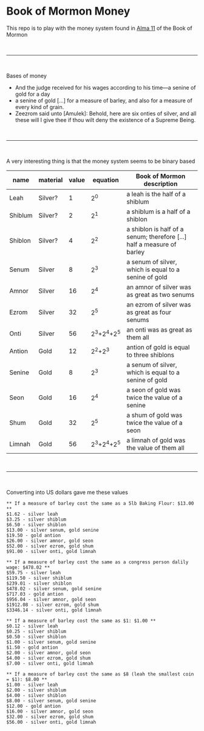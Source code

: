 # Book of Mormon Money

This repo is to play with the money system found in [Alma 11](https://www.churchofjesuschrist.org/study/scriptures/bofm/alma/11?lang=eng) of the Book of Mormon

<br><hr><br>

Bases of money

* And the judge received for his wages according to his time—a senine of gold for a day
* a senine of gold [...] for a measure of barley, and also for a measure of every kind of grain.
* Zeezrom said unto [Amulek]: Behold, here are six onties of silver, and all these will I give thee if thou wilt deny the existence of a Supreme Being.

<br><hr><br>

A very interesting thing is that the money system seems to be binary based

| name | material | value | equation | Book of Mormon description |
| - | - | - | - | - |
| Leah | Silver? | 1 | 2<sup>0</sup> | a leah is the half of a shiblum |
| Shiblum | Silver? | 2 | 2<sup>1</sup> | a shiblum is a half of a shiblon |
| Shiblon | Silver? | 4 | 2<sup>2</sup> | a shiblon is half of a senum; therefore [...] half a measure of barley |
| Senum | Silver | 8 | 2<sup>3</sup> | a senum of silver, which is equal to a senine of gold |
| Amnor | Silver | 16 | 2<sup>4</sup> | an amnor of silver was as great as two senums |
| Ezrom | Silver | 32 | 2<sup>5</sup> | an ezrom of silver was as great as four senums |
| Onti | Silver | 56 | 2<sup>3</sup>+2<sup>4</sup>+2<sup>5</sup> | an onti was as great as them all |
| Antion | Gold | 12 | 2<sup>2</sup>+2<sup>3</sup> | antion of gold is equal to three shiblons |
| Senine | Gold | 8 | 2<sup>3</sup> | a senum of silver, which is equal to a senine of gold |
| Seon | Gold | 16 | 2<sup>4</sup> | a seon of gold was twice the value of a senine |
| Shum | Gold | 32 | 2<sup>5</sup> | a shum of gold was twice the value of a seon |
| Limnah | Gold | 56 | 2<sup>3</sup>+2<sup>4</sup>+2<sup>5</sup> | a limnah of gold was the value of them all |

<br><hr><br>

Converting into US dollars gave me these values

```
** If a measure of barley cost the same as a 5lb Baking Flour: $13.00 **
$1.62 - silver leah
$3.25 - silver shiblum
$6.50 - silver shiblon
$13.00 - silver senum, gold senine
$19.50 - gold antion
$26.00 - silver amnor, gold seon
$52.00 - silver ezrom, gold shum
$91.00 - silver onti, gold limnah

** If a measure of barley cost the same as a congress person dalily wage: $478.02 **
$59.75 - silver leah
$119.50 - silver shiblum
$239.01 - silver shiblon
$478.02 - silver senum, gold senine
$717.03 - gold antion
$956.04 - silver amnor, gold seon
$1912.08 - silver ezrom, gold shum
$3346.14 - silver onti, gold limnah

** If a measure of barley cost the same as $1: $1.00 **
$0.12 - silver leah
$0.25 - silver shiblum
$0.50 - silver shiblon
$1.00 - silver senum, gold senine
$1.50 - gold antion
$2.00 - silver amnor, gold seon
$4.00 - silver ezrom, gold shum
$7.00 - silver onti, gold limnah

** If a measure of barley cost the same as $8 (leah the smallest coin = $1): $8.00 **
$1.00 - silver leah
$2.00 - silver shiblum
$4.00 - silver shiblon
$8.00 - silver senum, gold senine
$12.00 - gold antion
$16.00 - silver amnor, gold seon
$32.00 - silver ezrom, gold shum
$56.00 - silver onti, gold limnah
```